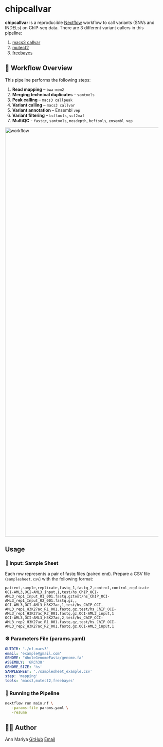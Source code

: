 # chipcallvar

**chipcallvar** is a reproducible [Nextflow](https://www.nextflow.io/) workflow to call variants (SNVs and INDELs) on ChIP-seq data.
There are 3 different variant callers in this pipeline:
1. [macs3 callvar](https://macs3-project.github.io/MACS/docs/callvar.html)
2. [mutect2](https://gatk.broadinstitute.org/hc/en-us/articles/360037593851-Mutect2)
3. [freebayes](https://github.com/freebayes/freebayes)


## 🧬 Workflow Overview

This pipeline performs the following steps:

1. **Read mapping** – `bwa-mem2`
2. **Merging technical duplicates** – `samtools`
3. **Peak calling** – `macs3 callpeak`
4. **Variant calling** – `macs3 callvar`
5. **Variant annotation** – Ensembl `vep`
6. **Variant filtering** – `bcftools`, `vcf2maf`
7. **MultiQC** - `fastqc`, `samtools`, `mosdepth`, `bcftools`, `ensembl vep`

<img width="1340" alt="workflow" src="https://github.com/user-attachments/assets/a1821c20-c71e-4d9f-ba12-5c5abc14fe74" />


## Usage

### 📂 Input: Sample Sheet

Each row represents a pair of fastq files (paired end). Prepare a CSV file (`samplesheet.csv`) with the following format:

```csv
patient,sample,replicate,fastq_1,fastq_2,control,control_replicate
OCI-AML3,OCI-AML3_input,1,test/hs_ChIP_OCI-AML3_rep1_Input_R1_001.fastq.gztest/hs_ChIP_OCI-AML3_rep1_Input_R2_001.fastq.gz,,
OCI-AML3,OCI-AML3_H3K27ac,1,test/hs_ChIP_OCI-AML3_rep1_H3K27ac_R1_001.fastq.gz,test/hs_ChIP_OCI-AML3_rep1_H3K27ac_R2_001.fastq.gz,OCI-AML3_input,1
OCI-AML3,OCI-AML3_H3K27ac,2,test/hs_ChIP_OCI-AML3_rep2_H3K27ac_R1_001.fastq.gz,test/hs_ChIP_OCI-AML3_rep2_H3K27ac_R2_001.fastq.gz,OCI-AML3_input,1
```

### ⚙️ Parameters File (params.yaml)
```yaml
OUTDIR: "./nf-macs3"
email: 'example@gmail.com'
GENOME: 'WholeGenomeFasta/genome.fa'
ASSEMBLY: 'GRCh38'
GENOME_SIZE: 'hs'
SAMPLESHEET: './samplesheet_example.csv'
step: 'mapping'
tools: 'macs3,mutect2,freebayes'
```

### 🚀 Running the Pipeline

```bash
nextflow run main.nf \
   -params-file params.yaml \
   -resume
```


## 👩‍💻 Author

Ann Mariya
[GitHub](https://github.com/annmariyaes)
[Email](annmariya.elayani@gmail.com)

